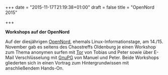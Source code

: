 +++
date = "2015-11-17T21:19:38+01:00"
draft = false
title = "OpenNord 2015"

+++


**Workshops auf der OpenNord**

Auf der diesjährigen [OpenNord](http://opennord.de/), ehemals Linux-Informationstage, am 14./15. November 
gab es seitens des Chaostreffs Oldenburg je einen Workshop zum Thema anonymen surfen mit [Tor](data/tor_opennord.pdf) 
von Tobias und Peter sowie über E-Mail Verschlüsselung mit [GnuPG](data/gpg_opennord.pdf) von Manuel und Peter.
Beide Workshops gliederten sich in einen Vortrag zum Hintergrundwissen mit anschließendem Hands-On.

